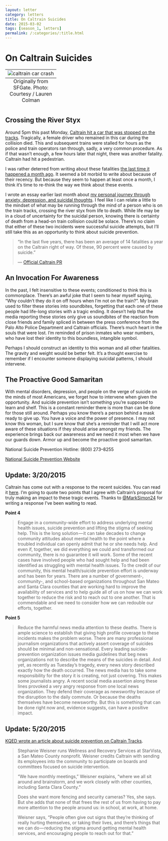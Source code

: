 ```yaml
---
layout: letter
category: letters
title: On Caltrain Suicides
date: 2015-03-02
tags: [season_1, letters]
permalink: /:categories/:title.html
---
```


# On Caltrain Suicides

<table class="image">
  <caption align="bottom">Originally from SFGate. Photo: Courtesy / Lauren Colman</caption>
  <tr>
    <td>
      <img src="https://cdn-images-1.medium.com/max/1600/1*DvcJuJD24QI5Zqt162c4BQ.jpeg" alt="caltrain car crash"/>
    </td>
  </tr>
</table>


## Crossing the River Styx

Around 5pm this past Monday, [Caltrain hit a car that was stopped on the tracks](http://www.sfgate.com/bayarea/article/Caltrain-strikes-occupied-car-near-Menlo-Park-6097385.php). Tragically, a female driver who remained in this car during the collision died. This and subsequent trains were stalled for hours as the police and train operators ran through, sadly, a very common procedure. As if that wasn’t enough, a few hours later that night, there was another fatality. Caltrain had hit a pedestrian.

I was rather deterred from writing about these fatalities [the last time it happened a month ago](http://www.mercurynews.com/bay-area-news/ci_27295791/person-struck-by-train-millbrae). It seemed a bit morbid to write about because of their recency. But because they seem to happen at least once a month, I think it’s time to re-think the way we think about these events.

I wrote an essay earlier last month about [my personal journey through anxiety, depression, and suicidal thoughts](/letters/On-Anxieties-Depression-And-Suicide-Prevention.html). I feel like I can relate a little to the mindset of what may be running through the mind of a person who is on the train tracks, crossing the river styx from life to death. While life may be in a cloud of uncertainty for the suicidal person, knowing there is certainty of death from a head-on train collision could be solace. There’s no claim that either of these two incidents were successful suicide attempts, but I’ll still take this as an opportunity to think about suicide prevention.

> “In the last five years, there has been an average of 14 fatalities a year on the Caltrain right of way. Of these, 90 percent were caused by suicide.”
>
> — [Official Caltrain PR](http://www.caltrain.com/about/news/Caltrain_Launches_Suicide-Prevention_Page_3525.html)

## An Invocation For Awareness

In the past, I felt insensitive to these events; conditioned to think this is commonplace. There’s an awful joke that I seem to hear myself saying, “Why couldn’t they do it on off hours when I’m not on the train?”. My brain used to filter these stories into soundbites, forgetting that each one of these people had life-long stories with a tragic ending. It doesn’t help that the media reporting these stories only give us soundbites of the reaction from close friends and family spliced in between the press conference from the Palo Alto Police Department and Caltrain officials. There’s much heart in the souls that were lost. I’m reminded of prison inmates who wear numbers, who have lost their identity to this boundless, intangible symbol.

Perhaps I should construct an identity to this woman and all other fatalities. The gravity and weight would be better felt. It’s a thought exercise to remember if I encounter someone displaying suicidal patterns, I should intervene.

## The Proactive Good Samaritan

With mental disorders, depression, and people on the verge of suicide on the minds of most Americans, we forget how to intervene when given the opportunity. And suicide prevention isn’t something you’re supposed to learn and shelf. This is a constant reminder there is more than can be done for those still around. Perhaps you know there’s a person behind a mask ready to give up. You have a voice and the power of presence. I may not know this woman, but I sure know that she’s a reminder that I will act more aware of these situations if they should arise amongst my friends. The experience brings back our awareness and we need it most when we have our guards down. Armor up and become the proactive good samaritan.

National Suicide Prevention Hotline: (800) 273–8255

[National Suicide Prevention Website](http://www.suicidepreventionlifeline.org/)

## Update: 3/20/2015

Caltrain has come out with a response to the recent suicides. You can read it [here](https://peninsulamoves.wordpress.com/2015/03/19/to-the-community-we-serve/). I’m going to quote two points that I agree with Caltrain’s proposal for truly making an impact to these tragic events. Thanks to [@MarkSimon24](https://twitter.com/MarkSimon24) for writing a response I’ve been waiting to read.

**Point 4**

> Engage in a community-wide effort to address underlying mental health issues, suicide prevention and lifting the stigma of seeking help. This is the long solution — it can take decades to change community attitudes about mental health to the point where a troubled individual can openly admit that he or she needs help. And even if, together, we did everything we could and transformed our community, there is no guarantee it will work. Some of the recent cases have involved people who had sought help and had been identified as struggling with mental health issues. To the credit of our community, this mental health/suicide prevention effort is underway and has been for years. There are a number of government-, community-, and school-based organizations throughout San Mateo and Santa Clara counties that are working hard to improve the availability of services and to help guide all of us on how we can work together to reduce the risk and to reach out to one another. That is commendable and we need to consider how we can redouble our efforts, together.

**Point 5**

> Reduce the harmful news media attention to these deaths. There is ample science to establish that giving high profile coverage to these incidents makes the problem worse. There are many professional journalism organizations that actively assert coverage of suicides should be minimal and non-sensational. Every leading suicide-prevention organization issues media guidelines that beg news organizations not to describe the means of the suicides in detail. And yet, as recently as Tuesday’s tragedy, every news story described exactly how the death occurred. The news media has to take some responsibility for the story it is creating, not just covering. This makes some journalists angry. A recent social media assertion along these lines provoked a very angry response from one local news organization. They defend their coverage as newsworthy because of the disruption to the daily commute. Or because the deaths themselves have become newsworthy. But this is something that can be done right now and, evidence suggests, can have a positive impact.

## Update: 5/20/2015

[KQED wrote an article about suicide prevention on Caltrain Tracks](http://ww2.kqed.org/news/2015/05/20/stopping-suicide-on-the-caltrain-tracks).

> Stephanie Weisner runs Wellness and Recovery Services at StarVista, a San Mateo County nonprofit. Weisner credits Caltrain with sending its employees into the community to participate on boards and committees focused on suicide intervention.
>
> “We have monthly meetings,” Weisner explains, “where we all sit around and brainstorm, and we work closely with other counties, including Santa Clara County.”
>
> Does she want more fencing and security cameras? Yes, she says. But she adds that none of that frees the rest of us from having to pay more attention to the people around us: in school, at work, at home.
>
> Weisner says, “People often give out signs that they’re thinking of really hurting themselves, or taking their lives, and there’s things that we can do — reducing the stigma around getting mental health services, and encouraging people to reach out for that.”
